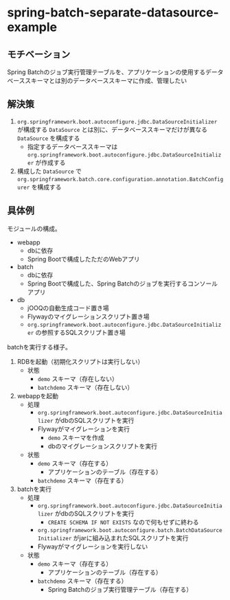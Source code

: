 # spring-batch-separate-datasource-example

## モチベーション

Spring Batchのジョブ実行管理テーブルを、アプリケーションの使用するデータベーススキーマとは別のデータベーススキーマに作成、管理したい

## 解決策

1. `org.springframework.boot.autoconfigure.jdbc.DataSourceInitializer` が構成する `DataSource`
   とは別に、データベーススキーマだけが異なる `DataSource` を構成する
    + 指定するデータベーススキーマは `org.springframework.boot.autoconfigure.jdbc.DataSourceInitializer` が作成する
2. 構成した `DataSource` で `org.springframework.batch.core.configuration.annotation.BatchConfigurer` を構成する

## 具体例

モジュールの構成。

* webapp
    + dbに依存
    + Spring Bootで構成したただのWebアプリ
* batch
    + dbに依存
    + Spring Bootで構成した、Spring Batchのジョブを実行するコンソールアプリ
* db
    + jOOQの自動生成コード置き場
    + Flywayのマイグレーションスクリプト置き場
    + `org.springframework.boot.autoconfigure.jdbc.DataSourceInitializer` の参照するSQLスクリプト置き場

batchを実行する様子。

1. RDBを起動（初期化スクリプトは実行しない）
    + 状態
        - `demo` スキーマ（存在しない）
        - `batchdemo` スキーマ（存在しない）
2. webappを起動
    + 処理
        - `org.springframework.boot.autoconfigure.jdbc.DataSourceInitializer` がdbのSQLスクリプトを実行
        - Flywayがマイグレーションを実行
            * `demo` スキーマを作成
            * dbのマイグレーションスクリプトを実行
    + 状態
        - `demo` スキーマ（存在する）
            * アプリケーションのテーブル（存在する）
        - `batchdemo` スキーマ（存在する）
3. batchを実行
    + 処理
        - `org.springframework.boot.autoconfigure.jdbc.DataSourceInitializer` がdbのSQLスクリプトを実行
            * `CREATE SCHEMA IF NOT EXISTS` なので何もせずに終わる
        - `org.springframework.boot.autoconfigure.batch.BatchDataSourceInitializer` がjarに組み込まれたSQLスクリプトを実行
        - Flywayがマイグレーションを実行しない
    + 状態
        - `demo` スキーマ（存在する）
            * アプリケーションのテーブル（存在する）
        - `batchdemo` スキーマ（存在する）
            * Spring Batchのジョブ実行管理テーブル（存在する）
